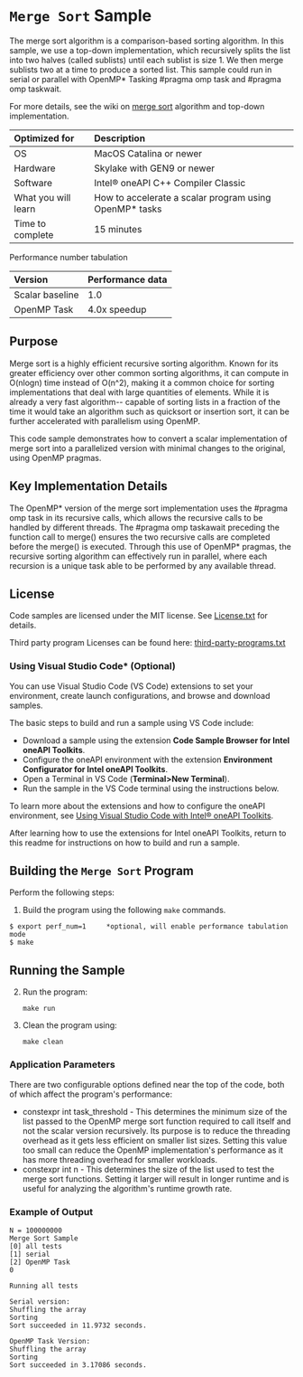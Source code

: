 # `Merge Sort` Sample

The merge sort algorithm is a comparison-based sorting algorithm. In this sample, we use a top-down implementation, which recursively splits the list into two halves (called sublists) until each sublist is size 1. We then merge sublists two at a time to produce a sorted list. This sample could run in serial or parallel with OpenMP* Tasking #pragma omp task and #pragma omp taskwait.

For more details, see the wiki on [merge sort](http://en.wikipedia.org/wiki/Merge_sort) algorithm and top-down implementation.

| Optimized for                     | Description
|:---                               |:---
| OS                                | MacOS Catalina or newer
| Hardware                          | Skylake with GEN9 or newer
| Software                          | Intel&reg; oneAPI C++ Compiler Classic
| What you will learn               | How to accelerate a scalar program using OpenMP* tasks
| Time to complete                  | 15 minutes

Performance number tabulation

| Version                           | Performance data
|:---                               |:---
| Scalar baseline                   | 1.0
| OpenMP Task                       | 4.0x speedup


## Purpose

Merge sort is a highly efficient recursive sorting algorithm. Known for its greater efficiency over other common sorting algorithms, it can compute in O(nlogn) time instead of O(n^2), making it a common choice for sorting implementations that deal with large quantities of elements. While it is already a very fast algorithm-- capable of sorting lists in a fraction of the time it would take an algorithm such as quicksort or insertion sort, it can be further accelerated with parallelism using OpenMP.

This code sample demonstrates how to convert a scalar implementation of merge sort into a parallelized version with minimal changes to the original, using OpenMP pragmas.


## Key Implementation Details

The OpenMP* version of the merge sort implementation uses the #pragma omp task in its recursive calls, which allows the recursive calls to be handled by different threads. The #pragma omp taskawait preceding the function call to merge() ensures the two recursive calls are completed before the merge() is executed. Through this use of OpenMP* pragmas, the recursive sorting algorithm can effectively run in parallel, where each recursion is a unique task able to be performed by any available thread.

## License

Code samples are licensed under the MIT license. See
[License.txt](https://github.com/oneapi-src/oneAPI-samples/blob/master/License.txt) for details.

Third party program Licenses can be found here: [third-party-programs.txt](https://github.com/oneapi-src/oneAPI-samples/blob/master/third-party-programs.txt)



### Using Visual Studio Code*  (Optional)

You can use Visual Studio Code (VS Code) extensions to set your environment, create launch configurations,
and browse and download samples.

The basic steps to build and run a sample using VS Code include:
 - Download a sample using the extension **Code Sample Browser for Intel oneAPI Toolkits**.
 - Configure the oneAPI environment with the extension **Environment Configurator for Intel oneAPI Toolkits**.
 - Open a Terminal in VS Code (**Terminal>New Terminal**).
 - Run the sample in the VS Code terminal using the instructions below.

To learn more about the extensions and how to configure the oneAPI environment, see
[Using Visual Studio Code with Intel® oneAPI Toolkits](https://software.intel.com/content/www/us/en/develop/documentation/using-vs-code-with-intel-oneapi/top.html).

After learning how to use the extensions for Intel oneAPI Toolkits, return to this readme for instructions on how to build and run a sample.

## Building the `Merge Sort` Program

Perform the following steps:
1. Build the program using the following `make` commands.
```
$ export perf_num=1     *optional, will enable performance tabulation mode
$ make
```

## Running the Sample

2. Run the program:
    ```
    make run
    ```

3. Clean the program using:
    ```
    make clean
    ```


### Application Parameters

There are two configurable options defined near the top of the code, both of which affect the program's performance:

- constexpr int task_threshold - This determines the minimum size of the list passed to the OpenMP merge sort function required to call itself and not the scalar version recursively. Its purpose is to reduce the threading overhead as it gets less efficient on smaller list sizes. Setting this value too small can reduce the OpenMP implementation's performance as it has more threading overhead for smaller workloads.
- constexpr int n - This determines the size of the list used to test the merge sort functions. Setting it larger will result in longer runtime and is useful for analyzing the algorithm's runtime growth rate.


### Example of Output
```
N = 100000000
Merge Sort Sample
[0] all tests
[1] serial
[2] OpenMP Task
0

Running all tests

Serial version:
Shuffling the array
Sorting
Sort succeeded in 11.9732 seconds.

OpenMP Task Version:
Shuffling the array
Sorting
Sort succeeded in 3.17086 seconds.
```
